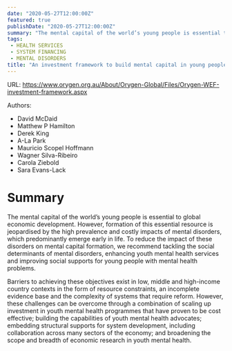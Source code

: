 ```yaml
---
date: "2020-05-27T12:00:00Z"
featured: true
publishDate: "2020-05-27T12:00:00Z"
summary: "The mental capital of the world’s young people is essential to global economic development. However, formation of this essential resource is jeopardised by the high prevalence and costly impacts of mental disorders, which predominantly emerge early in life. To reduce the impact of these disorders on mental capital formation, we recommend tackling the social determinants of mental disorders, enhancing youth mental health services and improving social supports for young people with mental health problems..."
tags:
 - HEALTH SERVICES 
 - SYSTEM FINANCING 
 - MENTAL DISORDERS 
title: "An investment framework to build mental capital in young people"
---
```


URL: https://www.orygen.org.au/About/Orygen-Global/Files/Orygen-WEF-investment-framework.aspx

Authors:
 - David McDaid
 - Matthew P Hamilton
 - Derek King
 - A-La Park
 - Mauricio Scopel Hoffmann
 - Wagner Silva-Ribeiro
 - Carola Ziebold 
 - Sara Evans-Lack

# Summary

The mental capital of the world’s young people is essential to global economic development. However,
formation of this essential resource is jeopardised by the high prevalence and costly impacts of mental disorders, which predominantly emerge early in life. To reduce the impact of these disorders on mental capital formation, we recommend tackling the social determinants of mental disorders, enhancing youth mental health services and improving social supports for young people with mental health problems.

Barriers to achieving these objectives exist in low, middle and high-income country contexts in the form of resource constraints, an incomplete evidence base and the complexity of systems that require reform. However, these challenges can be overcome through a combination of scaling up investment in youth mental health programmes that have proven to be cost effective; building the capabilities of youth mental
health advocates; embedding structural supports for system development, including collaboration across many sectors of the economy; and broadening the scope and breadth of economic research in youth mental health.